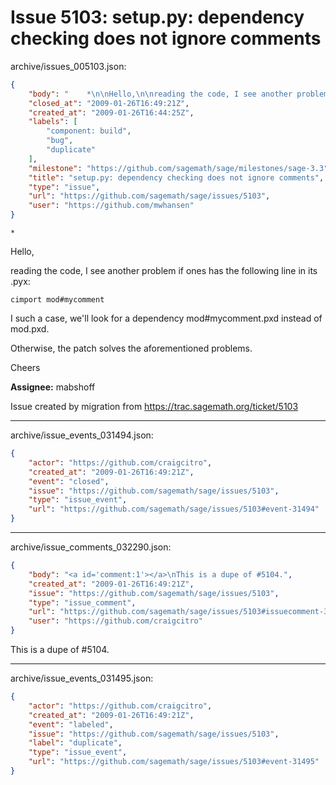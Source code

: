 # Issue 5103: setup.py: dependency checking does not ignore comments

archive/issues_005103.json:
```json
{
    "body": "    *\n\nHello,\n\nreading the code, I see another problem if ones has the following line in its .pyx:\n\n```\ncimport mod#mycomment\n```\n\nI such a case, we'll look for a dependency mod#mycomment.pxd instead of mod.pxd.\n\nOtherwise, the patch solves the aforementioned problems.\n\nCheers\n\n\n**Assignee:** mabshoff\n\nIssue created by migration from https://trac.sagemath.org/ticket/5103\n\n",
    "closed_at": "2009-01-26T16:49:21Z",
    "created_at": "2009-01-26T16:44:25Z",
    "labels": [
        "component: build",
        "bug",
        "duplicate"
    ],
    "milestone": "https://github.com/sagemath/sage/milestones/sage-3.3",
    "title": "setup.py: dependency checking does not ignore comments",
    "type": "issue",
    "url": "https://github.com/sagemath/sage/issues/5103",
    "user": "https://github.com/mwhansen"
}
```
    *

Hello,

reading the code, I see another problem if ones has the following line in its .pyx:

```
cimport mod#mycomment
```

I such a case, we'll look for a dependency mod#mycomment.pxd instead of mod.pxd.

Otherwise, the patch solves the aforementioned problems.

Cheers


**Assignee:** mabshoff

Issue created by migration from https://trac.sagemath.org/ticket/5103





---

archive/issue_events_031494.json:
```json
{
    "actor": "https://github.com/craigcitro",
    "created_at": "2009-01-26T16:49:21Z",
    "event": "closed",
    "issue": "https://github.com/sagemath/sage/issues/5103",
    "type": "issue_event",
    "url": "https://github.com/sagemath/sage/issues/5103#event-31494"
}
```



---

archive/issue_comments_032290.json:
```json
{
    "body": "<a id='comment:1'></a>\nThis is a dupe of #5104.",
    "created_at": "2009-01-26T16:49:21Z",
    "issue": "https://github.com/sagemath/sage/issues/5103",
    "type": "issue_comment",
    "url": "https://github.com/sagemath/sage/issues/5103#issuecomment-32290",
    "user": "https://github.com/craigcitro"
}
```

<a id='comment:1'></a>
This is a dupe of #5104.



---

archive/issue_events_031495.json:
```json
{
    "actor": "https://github.com/craigcitro",
    "created_at": "2009-01-26T16:49:21Z",
    "event": "labeled",
    "issue": "https://github.com/sagemath/sage/issues/5103",
    "label": "duplicate",
    "type": "issue_event",
    "url": "https://github.com/sagemath/sage/issues/5103#event-31495"
}
```
